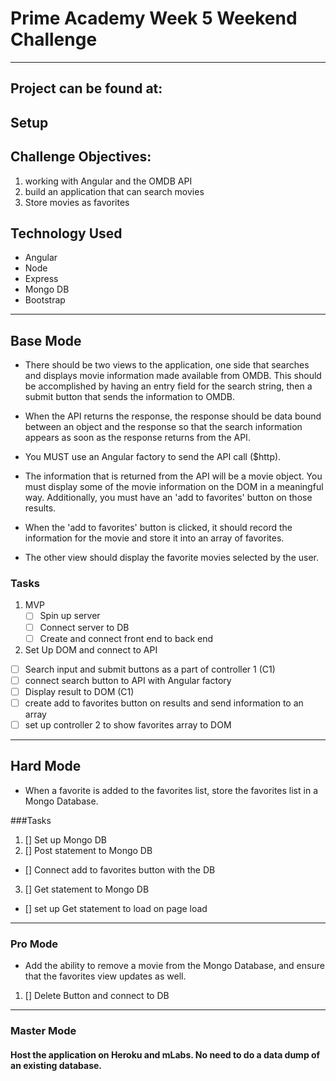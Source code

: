 # Prime Academy Week 5 Weekend Challenge

---
## Project can be found at:


## Setup


## Challenge Objectives:
1. working with Angular and the OMDB API
2. build an application that can search movies
3. Store movies as favorites

## Technology Used
- Angular
- Node
- Express
- Mongo DB
- Bootstrap

---

## Base Mode


* There should be two views to the application, one side that searches and displays movie information made available from OMDB. This should be accomplished by having an entry field for the search string, then a submit button that sends the information to OMDB.


* When the API returns the response, the response should be data bound between an object and the response so that the search information appears as soon as the response returns from the API.


* You MUST use an Angular factory to send the API call ($http).


* The information that is returned from the API will be a movie object. You must display some of the movie information on the DOM in a meaningful way. Additionally, you must have an 'add to favorites' button on those results.


* When the 'add to favorites' button is clicked, it should record the information for the movie and store it into an array of favorites.


* The other view should display the favorite movies selected by the user.


### Tasks
1. MVP
    - [ ] Spin up server
    - [ ] Connect server to DB
    - [ ] Create and connect front end to back end
2. Set Up DOM and connect to API
  - [ ] Search input and submit buttons as a part of controller 1 (C1)
  - [ ] connect search button to API with Angular factory
  - [ ] Display result to DOM (C1)
  - [ ] create add to favorites button on results and send information to an array
  - [ ] set up controller 2 to show favorites array to DOM

---

## Hard Mode


* When a favorite is added to the favorites list, store the favorites list in a Mongo Database.


###Tasks

1. [] Set up Mongo DB
2. [] Post statement to Mongo DB
  - [] Connect add to favorites button with the DB
3. [] Get statement to Mongo DB
  - [] set up Get statement to load on page load

---
### Pro Mode


* Add the ability to remove a movie from the Mongo Database, and ensure that the favorites view updates as well.

1. [] Delete Button and connect to DB
---
### Master Mode


#### Host the application on Heroku and mLabs. No need to do a data dump of an existing database.
